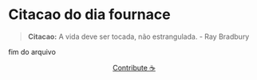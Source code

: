 # Citacao do dia fournace

> **Citacao:** A vida deve ser tocada, não estrangulada.   - Ray Bradbury

fim do arquivo

<watermark-footer>
<p align="center">
  <a href="https://github.com/ruisuan/ruisuan/blob/main/contribute.md">Contribute ☕</a>
</p>
</watermark-footer>
